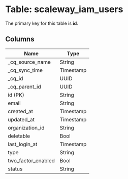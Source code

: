 # Table: scaleway_iam_users

The primary key for this table is **id**.

## Columns

| Name          | Type          |
| ------------- | ------------- |
|_cq_source_name|String|
|_cq_sync_time|Timestamp|
|_cq_id|UUID|
|_cq_parent_id|UUID|
|id (PK)|String|
|email|String|
|created_at|Timestamp|
|updated_at|Timestamp|
|organization_id|String|
|deletable|Bool|
|last_login_at|Timestamp|
|type|String|
|two_factor_enabled|Bool|
|status|String|